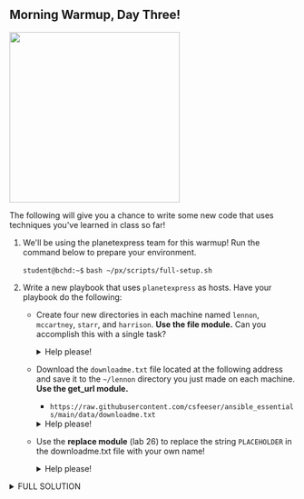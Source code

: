 ## Morning Warmup, Day Three!

<img src="https://miro.medium.com/max/1200/1*sssWakAf5erMGDqt9GACVA.jpeg" width="300"/>

The following will give you a chance to write some new code that uses techniques you've learned in class so far!

1. We'll be using the planetexpress team for this warmup! Run the command below to prepare your environment.

    `student@bchd:~$` `bash ~/px/scripts/full-setup.sh`

0. Write a new playbook that uses `planetexpress` as hosts. Have your playbook do the following:
    - Create four new directories in each machine named `lennon`, `mccartney`, `starr`, and `harrison`. **Use the file module.** Can you accomplish this with a single task?
    
        <details>
        <summary>Help please!</summary>

        ```yaml
        - name: making directories!
          file:
            state: directory
            path: "{{ item }}"
          loop:
            - lennon
            - mccartney
            - starr
            - harrison
         ```

        </details>

    - Download the `downloadme.txt` file located at the following address and save it to the `~/lennon` directory you just made on each machine. **Use the get_url module.**
        - `https://raw.githubusercontent.com/csfeeser/ansible_essentials/main/data/downloadme.txt`

        <details>
        <summary>Help please!</summary>

        ```yaml
        - name: download downloadme.txt
          get_url:
            url: https://raw.githubusercontent.com/csfeeser/ansible_essentials/main/data/downloadme.txt
            dest: ~/lennon/downloadme.txt
            force: false
         ```

        </details>
        
    - Use the **replace module** (lab 26) to replace the string `PLACEHOLDER` in the downloadme.txt file with your own name!

        <details>
        <summary>Help please!</summary>

        ```yaml
        - name: find/replace all strings
          replace:
            path: ~/lennon/downloadme.txt
            regexp: "PLACEHOLDER"
            replace: "StudentName"
            backup: yes
          become: true
        ```
    
        </details>
        
<details>
<summary>FULL SOLUTION</summary>

```yaml
- name: day 3 solution
  hosts: planetexpress
  gather_facts: no
  connection: ssh

  tasks:

  - name: making directories!
    file:
      state: directory
      path: "{{ item }}"
    loop:
      - lennon
      - mccartney
      - starr
      - harrison

  - name: download downloadme.txt
    get_url:
      url: https://raw.githubusercontent.com/csfeeser/ansible_essentials/main/data/downloadme.txt
      dest: ~/lennon/downloadme.txt
      force: false

  - name: find/replace all strings
    replace:
      path: lennon/downloadme.txt
      regexp: "PLACEHOLDER"
      replace: "StudentName"
      backup: yes
    become: true
```

</details>
